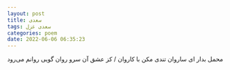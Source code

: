 ```yaml
---
layout: post
title: سعدی
tags: سعدی غزل
categories: poem
date: 2022-06-06 06:35:23
---
```


محمل بدار ای ساروان تندی مکن با کاروان / کز عشق آن سرو روان گویی روانم می‌رود
